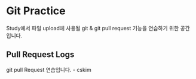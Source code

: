 # Git Practice
Study에서 파일 upload에 사용될 git & git pull request 기능을 연습하기 위한 공간입니다.

## Pull Request Logs
git pull Request 연습입니다. - cskim
